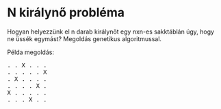 N királynő probléma
================

Hogyan helyezzünk el n darab királynőt egy nxn-es sakktáblán úgy, hogy ne üssék egymást?
Megoldás genetikus algoritmussal.

Példa megoldás:
<pre>
. . X . . .
. . . . . X
. X . . . .
. . . . X .
X . . . . .
. . . X . .
</pre>
